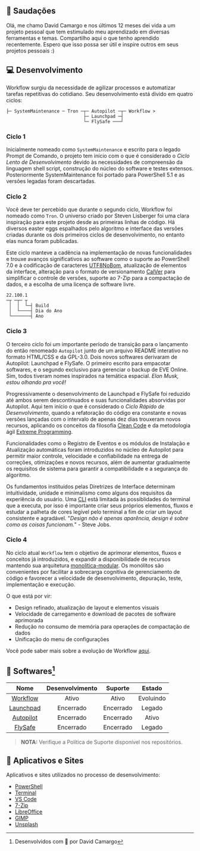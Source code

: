 ## :vulcan_salute: Saudações
Olá, me chamo David Camargo e nos últimos 12 meses dei vida a um projeto pessoal que tem estimulado meu aprendizado em diversas ferramentas e temas. Compartilho aqui o que tenho aprendido recentemente. Espero que isso possa ser útil e inspire outros em seus projetos pessoais :)

## :computer: Desenvolvimento
Workflow surgiu da necessidade de agilizar processos e automatizar tarefas repetitivas do cotidiano. Seu desenvolvimento está divido em quatro ciclos:

```
├─ SystemMaintenance ─ Tron ─┬─ Autopilot ─┬─ Workflow >
                             ├─ Launchpad ─┤
                             └─ FlySafe ───┘
```

### Ciclo 1
Inicialmente nomeado como `SystemMaintenance` e escrito para o legado Prompt de Comando, o projeto tem início com o que é considerado o *Ciclo Lento de Desenvolvimento* devido às necessidades de compreensão da linguagem shell script, construção do núcleo do software e testes extensos. Posteriormente SystemMaintenance foi portado para PowerShell 5.1 e as versões legadas foram descartadas.

### Ciclo 2
Você deve ter percebido que durante o segundo ciclo, Workflow foi nomeado como `Tron`. O universo criado por Steven Lisberger foi uma clara inspiração para este projeto desde as primeiras linhas de código. Há diversos easter eggs espalhados pelo algoritmo e interface das versões criadas durante os dois primeiros ciclos de desenvolvimento, no entanto elas nunca foram publicadas.

Este ciclo manteve a cadência na implementação de novas funcionalidades e trouxe avanços significativos ao software como o suporte ao PowerShell 7.0 e à codificação de caracteres [UTF8NoBom](https://docs.microsoft.com/pt-br/powershell/module/microsoft.powershell.core/about/about_character_encoding), atualização de elementos da interface, alteração para o formato de versionamento [CalVer](https://calver.org/) para simplificar o controle de versões, suporte ao 7-Zip para a compactação de dados, e a escolha de uma licença de software livre.

```
22.100.1
─┬ ─┬─ ┬
 │  │  └─┤ Build
 │  └────┤ Dia do Ano
 └───────┤ Ano
```

### Ciclo 3
O terceiro ciclo foi um importante período de transição para o lançamento do então renomeado `Autopilot` junto de um arquivo README interativo no formato HTML/CSS e da GPL-3.0. Dois novos softwares derivaram de Autopilot: Launchpad e FlySafe. O primeiro escrito para empacotar softwares, e o segundo exclusivo para gerenciar o backup de EVE Online. Sim, todos tiveram nomes inspirados na temática espacial. *Elon Musk, estou olhando pra você!*

Progressivamente o desenvolvimento de Launchpad e FlySafe foi reduzido até ambos serem descontinuados e suas funcionalidades absorvidas por Autopilot. Aqui tem início o que é considerado o *Ciclo Rápido de Desenvolvimento*, quando a refatoração do código era constante e novas versões lançadas com o intervalo de apenas dez dias trouxeram novos recursos, aplicando os conceitos da filosofia [Clean Code](https://blog.betrybe.com/tecnologia/clean-code/) e da metodologia ágil [Extreme Programming](https://www.devmedia.com.br/extreme-programming-conceitos-e-praticas/1498).

Funcionalidades como o Registro de Eventos e os módulos de Instalação e Atualização automáticas foram introduzidos no núcleo de Autopilot para permitir maior controle, velocidade e confiabilidade na entrega de correções, otimizações e novos recursos, além de aumentar gradualmente os requisitos de sistema para garantir a compatibilidade e a segurança do algoritmo.

Os fundamentos instituídos pelas Diretrizes de Interface determinam intuitividade, unidade e minimalismo como alguns dos requisitos da experiência do usuário. Uma [CLI](https://blog.betrybe.com/tecnologia/tudo-sobre-cli/) está limitada às possiblidades do terminal que a executa, por isso é importante criar seus próprios elementos, fluxos e estudar a palheta de cores legível pelo terminal a fim de criar um layout consistente e agradável. "*Design não é apenas aparência, design é sobre como as coisas funcionam.*" - Steve Jobs.

### Ciclo 4
No ciclo atual `Workflow` tem o objetivo de aprimorar elementos, fluxos e conceitos já introduzidos, e expandir a disponibilidade de recursos mantendo sua arquitetura [monolítica-modular](https://youtu.be/CsrHHHPHKwE). Os monólitos são convenientes por facilitar a sobrecarga cognitiva de gerenciamento de código e favorecer a velocidade de desenvolvimento, depuração, teste, implementação e execução.

O que está por vir:
- Design refinado, atualização de layout e elementos visuais
- Velocidade de carregamento e download de pacotes de software aprimorada
- Redução no consumo de memória para operações de compactação de dados
- Unificação do menu de configurações

Você pode saber mais sobre a evolução de Workflow [aqui](https://github.com/2uj1m28ohz/workflow/blob/main/Evolution.md).

## :gem: Softwares[^1]
|Nome|Desenvolvimento|Suporte|Estado|
|:---:|:---:|:---:|:---:|
|[Workflow](https://github.com/2uj1m28ohz/workflow)|Ativo|Ativo|Evoluindo|
|[Launchpad](https://github.com/2uj1m28ohz/launchpad)|Encerrado|Encerrado|Legado|
|[Autopilot](https://github.com/2uj1m28ohz/autopilot)|Encerrado|Encerrado|Ativo|
|[FlySafe](https://github.com/2uj1m28ohz/flysafe)|Encerrado|Encerrado|Legado|
> **NOTA:** Verifique a Política de Suporte disponível nos repositórios.

## :rocket: Aplicativos e Sites
Aplicativos e sites utilizados no processo de desenvolvimento:
- [PowerShell](https://github.com/powershell/powershell)
- [Terminal](https://github.com/microsoft/terminal)
- [VS Code](https://github.com/microsoft/vscode)
- [7-Zip](https://7-zip.org)
- [LibreOffice](https://libreoffice.org)
- [GIMP](https://gimp.org)
- [Unsplash](https://unsplash.com)

[^1]:Desenvolvidos com :purple_heart: por David Camargo
